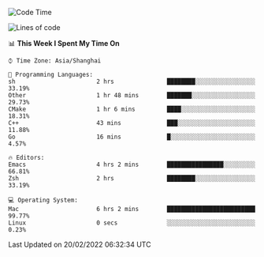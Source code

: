 <!--START_SECTION:waka-->
![Code Time](http://img.shields.io/badge/Code%20Time-620%20hrs%2053%20mins-blue)

![Lines of code](https://img.shields.io/badge/From%20Hello%20World%20I%27ve%20Written-22%20Thousand%20lines%20of%20code-blue)

📊 **This Week I Spent My Time On** 

```text
⌚︎ Time Zone: Asia/Shanghai

💬 Programming Languages: 
sh                       2 hrs               ████████░░░░░░░░░░░░░░░░░   33.19% 
Other                    1 hr 48 mins        ███████░░░░░░░░░░░░░░░░░░   29.73% 
CMake                    1 hr 6 mins         ████░░░░░░░░░░░░░░░░░░░░░   18.31% 
C++                      43 mins             ███░░░░░░░░░░░░░░░░░░░░░░   11.88% 
Go                       16 mins             █░░░░░░░░░░░░░░░░░░░░░░░░   4.57%

🔥 Editors: 
Emacs                    4 hrs 2 mins        ████████████████░░░░░░░░░   66.81% 
Zsh                      2 hrs               ████████░░░░░░░░░░░░░░░░░   33.19%

💻 Operating System: 
Mac                      6 hrs 2 mins        █████████████████████████   99.77% 
Linux                    0 secs              ░░░░░░░░░░░░░░░░░░░░░░░░░   0.23%

```


 Last Updated on 20/02/2022 06:32:34 UTC
<!--END_SECTION:waka-->
